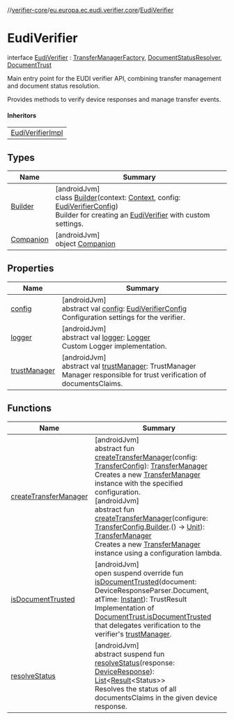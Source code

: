 //[verifier-core](../../../index.md)/[eu.europa.ec.eudi.verifier.core](../index.md)/[EudiVerifier](index.md)

# EudiVerifier

interface [EudiVerifier](index.md) : [TransferManagerFactory](../../eu.europa.ec.eudi.verifier.core.transfer/-transfer-manager-factory/index.md), [DocumentStatusResolver](../../eu.europa.ec.eudi.verifier.core.statium/-document-status-resolver/index.md), [DocumentTrust](../../eu.europa.ec.eudi.verifier.core.trust/-document-trust/index.md)

Main entry point for the EUDI verifier API, combining transfer management and document status resolution.

Provides methods to verify device responses and manage transfer events.

#### Inheritors

| |
|---|
| [EudiVerifierImpl](../-eudi-verifier-impl/index.md) |

## Types

| Name | Summary |
|---|---|
| [Builder](-builder/index.md) | [androidJvm]<br>class [Builder](-builder/index.md)(context: [Context](https://developer.android.com/reference/kotlin/android/content/Context.html), config: [EudiVerifierConfig](../-eudi-verifier-config/index.md))<br>Builder for creating an [EudiVerifier](index.md) with custom settings. |
| [Companion](-companion/index.md) | [androidJvm]<br>object [Companion](-companion/index.md) |

## Properties

| Name | Summary |
|---|---|
| [config](config.md) | [androidJvm]<br>abstract val [config](config.md): [EudiVerifierConfig](../-eudi-verifier-config/index.md)<br>Configuration settings for the verifier. |
| [logger](logger.md) | [androidJvm]<br>abstract val [logger](logger.md): [Logger](../../eu.europa.ec.eudi.verifier.core.logging/-logger/index.md)<br>Custom Logger implementation. |
| [trustManager](trust-manager.md) | [androidJvm]<br>abstract val [trustManager](trust-manager.md): TrustManager<br>Manager responsible for trust verification of documentsClaims. |

## Functions

| Name | Summary |
|---|---|
| [createTransferManager](../../eu.europa.ec.eudi.verifier.core.transfer/-transfer-manager-factory/create-transfer-manager.md) | [androidJvm]<br>abstract fun [createTransferManager](../../eu.europa.ec.eudi.verifier.core.transfer/-transfer-manager-factory/create-transfer-manager.md)(config: [TransferConfig](../../eu.europa.ec.eudi.verifier.core.transfer/-transfer-config/index.md)): [TransferManager](../../eu.europa.ec.eudi.verifier.core.transfer/-transfer-manager/index.md)<br>Creates a new [TransferManager](../../eu.europa.ec.eudi.verifier.core.transfer/-transfer-manager/index.md) instance with the specified configuration.<br>[androidJvm]<br>abstract fun [createTransferManager](../../eu.europa.ec.eudi.verifier.core.transfer/-transfer-manager-factory/create-transfer-manager.md)(configure: [TransferConfig.Builder](../../eu.europa.ec.eudi.verifier.core.transfer/-transfer-config/-builder/index.md).() -&gt; [Unit](https://kotlinlang.org/api/latest/jvm/stdlib/kotlin-stdlib/kotlin/-unit/index.html)): [TransferManager](../../eu.europa.ec.eudi.verifier.core.transfer/-transfer-manager/index.md)<br>Creates a new [TransferManager](../../eu.europa.ec.eudi.verifier.core.transfer/-transfer-manager/index.md) instance using a configuration lambda. |
| [isDocumentTrusted](is-document-trusted.md) | [androidJvm]<br>open suspend override fun [isDocumentTrusted](is-document-trusted.md)(document: DeviceResponseParser.Document, atTime: [Instant](https://kotlinlang.org/api/latest/jvm/stdlib/kotlin-stdlib/kotlin.time/-instant/index.html)): TrustResult<br>Implementation of [DocumentTrust.isDocumentTrusted](../../eu.europa.ec.eudi.verifier.core.trust/-document-trust/is-document-trusted.md) that delegates verification to the verifier's [trustManager](trust-manager.md). |
| [resolveStatus](../../eu.europa.ec.eudi.verifier.core.statium/-document-status-resolver/resolve-status.md) | [androidJvm]<br>abstract suspend fun [resolveStatus](../../eu.europa.ec.eudi.verifier.core.statium/-document-status-resolver/resolve-status.md)(response: [DeviceResponse](../../eu.europa.ec.eudi.verifier.core.response/-device-response/index.md)): [List](https://kotlinlang.org/api/latest/jvm/stdlib/kotlin-stdlib/kotlin.collections/-list/index.html)&lt;[Result](https://kotlinlang.org/api/latest/jvm/stdlib/kotlin-stdlib/kotlin/-result/index.html)&lt;Status&gt;&gt;<br>Resolves the status of all documentsClaims in the given device response. |
